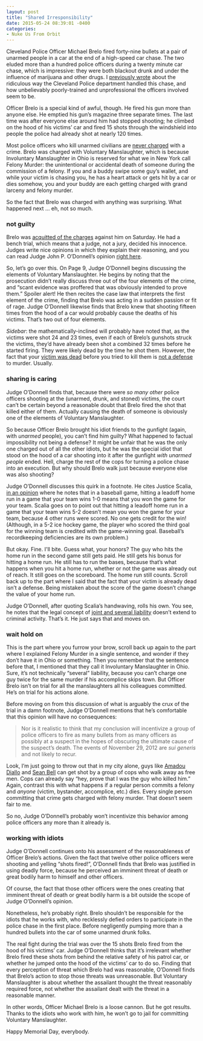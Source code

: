 ```yaml
---
layout: post
title: "Shared Irresponsibility"
date: 2015-05-24 08:39:01 -0400
categories: 
- Nuke Us From Orbit
---
```


Cleveland Police Officer Michael Brelo fired forty-nine bullets at a pair of unarmed people in a car at the end of a high-speed car chase. The two eluded more than a hundred police officers during a twenty minute car chase, which is impressive: they were both blackout drunk and under the influence of marijuana and other drugs. I [previously wrote][1] about the ridiculous way the Cleveland Police department handled this chase, and how unbelievably poorly-trained and unprofessional the officers involved seem to be.

Officer Brelo is a special kind of awful, though. He fired his gun more than anyone else. He emptied his gun’s magazine three separate times. The last time was after everyone else around him had stopped shooting; he climbed on the hood of his victims’ car and fired 15 shots through the windshield into people the police had already shot at nearly 120 times. 

Most police officers who kill unarmed civilians are [never charged][2] with a crime. Brelo was charged with Voluntary Manslaughter, which is because Involuntary Manslaughter in Ohio is reserved for what we in New York call Felony Murder: the unintentional or accidental death of someone during the commission of a felony. If you and a buddy swipe some guy’s wallet, and while your victim is chasing you, he has a heart attack or gets hit by a car or dies somehow, you and your buddy are each getting charged with grand larceny and felony murder.

So the fact that Brelo was charged with anything was surprising. What happened next … eh, not so much. <!--more-->

### not guilty

Brelo was [acquitted of the charges][3] against him on Saturday. He had a bench trial, which means that a judge, not a jury, decided his innocence. Judges write nice opinions in which they explain their reasoning, and you can read Judge John P. O’Donnell’s opinion [right here][4].

So, let’s go over this. On Page 9, Judge O’Donnell begins discussing the elements of Voluntary Manslaughter. He begins by noting that the prosecution didn’t really discuss three out of the four elements of the crime, and “scant evidence was proffered that was obviously intended to prove them.” Spoiler alert! He then recites the case law that interprets the first element of the crime, finding that Brelo was acting in a sudden passion or fit of rage. Judge O’Donnell likewise finds that Brelo knew that shooting fifteen times from the hood of a car would probably cause the deaths of his victims. That’s two out of four elements.

*Sidebar*: the mathematically-inclined will probably have noted that, as the victims were shot 24 and 23 times, even if each of Brelo’s gunshots struck the victims, they’d have already been shot a combined 32 times before he started firing. They were likely dead by the time he shot them. However, the fact that your [victim was dead][5] before you tried to kill them is [not a defense][6] to murder. Usually.

### sharing is caring

Judge O’Donnell finds that, because there were *so many other* police officers shooting at the (unarmed, drunk, and stoned) victims, the court can’t be certain beyond a reasonable doubt that Brelo fired the shot that killed either of them. Actually causing the death of someone is obviously one of the elements of Voluntary Manslaughter.

So because Officer Brelo brought his idiot friends to the gunfight (again, with *unarmed* people), you can’t find him guilty? What happened to factual impossibility not being a defense? It might be unfair that he was the only one charged out of all the other idiots, but he was the special idiot that stood on the hood of a car shooting into it after the gunfight *with unarmed people* ended. Hell, charge the rest of the cops for turning a police chase into an execution. But why should Brelo walk just because everyone else was also shooting?

Judge O’Donnell discusses this quirk in a footnote. He cites Justice Scalia, [in an opinion][7] where he notes that in a baseball game, hitting a leadoff home run in a game that your team wins 1-0 means that you won the game for your team. Scalia goes on to point out that hitting a leadoff home run in a game that your team wins 5-2 doesn’t mean you won the game for your team, because 4 other runs were scored. No one gets credit for the win! (Although, in a 5-2 ice hockey game, the player who scored the third goal for the winning team is credited with the game-winning goal. Baseball’s recordkeeping deficiencies are its own problem.)

But okay. Fine. I'll bite. Guess what, your honors? The guy who hits the home run in the second game still gets paid. He still gets his bonus for hitting a home run. He still has to run the bases, because that’s what happens when you hit a home run, whether or not the game was already out of reach. It still goes on the scoreboard. The home run still counts. Scroll back up to the part where I said that the fact that your victim is already dead isn’t a defense. Being mistaken about the score of the game doesn’t change the value of your home run.

Judge O’Donnell, after quoting Scalia’s handwaving, rolls his own. You see, he notes that the legal concept of [joint and several liability][8] doesn’t extend to criminal activity. That’s it. He just says that and moves on.

### wait hold on

This is the part where you furrow your brow, scroll back up again to the part where I explained Felony Murder in a single sentence, and wonder if they don’t have it in Ohio or something. Then you remember that the sentence before that, I mentioned that they call it Involuntary Manslaughter in Ohio. Sure, it’s not technically “several” liability, because you can’t charge one guy twice for the same murder if his accomplice skips town. But Officer Brelo isn’t on trial for all the manslaughters all his colleagues committed. He’s on trial for his actions alone.

Before moving on from this discussion of what is arguably the crux of the trial in a damn footnote, Judge O’Donnell mentions that he’s comfortable that this opinion will have no consequences:

> Nor is it realistic to think that my conclusion will incentivize a group of police officers to fire as many bullets from as many officers as possibly at a suspect in the hopes of obscuring the ultimate cause of the suspect’s death. The events of November 29, 2012 are *sui generis* and not likely to recur.

Look, I’m just going to throw out that in my city alone, guys like [Amadou Diallo][9] and [Sean Bell][10] can get shot by a group of cops who walk away as free men. Cops can already say “hey, prove that I was the guy who killed him.” Again, contrast this with what happens if a regular person commits a felony and *anyone* (victim, bystander, accomplice, etc.) dies. Every single person committing that crime gets charged with felony murder. That doesn’t seem fair to me.

So no, Judge O’Donnell’s probably won’t incentivize this behavior among police officers any more than it already is.

### working with idiots

Judge O’Donnell continues onto his assessment of the reasonableness of Officer Brelo’s actions. Given the fact that twelve other police officers were shooting and yelling “shots fired!”, O’Donnell finds that Brelo was justified in using deadly force, because he perceived an imminent threat of death or great bodily harm to himself and other officers.

Of course, the fact that those other officers were the ones creating that imminent threat of death or great bodily harm is a bit outside the scope of Judge O’Donnell’s opinion.

Nonetheless, he’s probably right. Brelo shouldn’t be responsible for the idiots that he works with, who recklessly defied orders to participate in the police chase in the first place. Before negligently pumping more than a hundred bullets into the car of some unarmed drunk folks.

The real fight during the trial was over the 15 shots Brelo fired from the hood of his victims’ car. Judge O’Donnell thinks that it’s irrelevant whether Brelo fired these shots from behind the relative safety of his patrol car, or whether he jumped onto the hood of the victims’ car to do so. Finding that every perception of threat which Brelo had was reasonable, O’Donnell finds that Brelo’s action to stop those threats was unreasonable. But Voluntary Manslaughter is about whether the assailant thought the threat reasonably required force, not whether the assailant dealt with the threat in a reasonable manner. 

In other words, Officer Michael Brelo is a loose cannon. But he got results. Thanks to the idiots who work with him, he won’t go to jail for committing Voluntary Manslaughter.

Happy Memorial Day, everybody.

[1]:	http://blog.ipsaloquitur.org/post/forty-nine-bullets/
[2]:	http://www.washingtonpost.com/sf/investigative/2015/04/11/thousands-dead-few-prosecuted/
[3]:	http://www.nytimes.com/2015/05/24/us/michael-brelo-cleveland-police-officer-acquitted-of-manslaughter-in-2012-deaths.html?smid=nytnow-share&smprod=nytnow&_r=0
[4]:	http://blog.ipsaloquitur.org/assets/images/breloverdict.pdf
[5]:	http://www.courts.state.ny.us/reporter/archives/p_dlugash.htm
[6]:	http://en.wikipedia.org/wiki/Impossibility_defense
[7]:	http://www.supremecourt.gov/opinions/13pdf/12-7515_21p3.pdf
[8]:	https://www.law.cornell.edu/wex/joint_and_several_liability
[9]:	http://en.wikipedia.org/wiki/Shooting_of_Amadou_Diallo
[10]:	http://en.wikipedia.org/wiki/Sean_Bell_shooting_incident